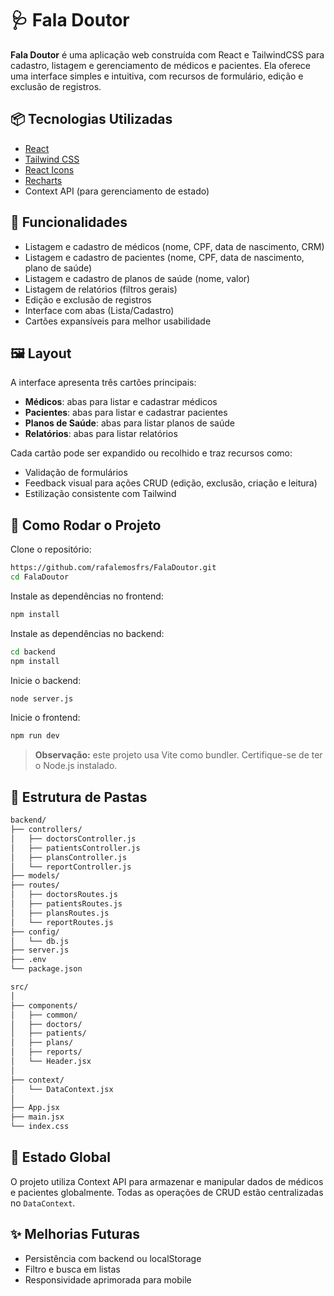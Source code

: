 # 🩺 Fala Doutor

**Fala Doutor** é uma aplicação web construída com React e TailwindCSS para cadastro, listagem e gerenciamento de médicos e pacientes. Ela oferece uma interface simples e intuitiva, com recursos de formulário, edição e exclusão de registros.

## 📦 Tecnologias Utilizadas

- [React](https://reactjs.org/)
- [Tailwind CSS](https://tailwindcss.com/)
- [React Icons](https://react-icons.github.io/react-icons/)
- [Recharts](https://recharts.org/)
- Context API (para gerenciamento de estado)

## 🎯 Funcionalidades

- Listagem e cadastro de médicos (nome, CPF, data de nascimento, CRM)
- Listagem e cadastro de pacientes (nome, CPF, data de nascimento, plano de saúde)
- Listagem e cadastro de planos de saúde (nome, valor)
- Listagem de relatórios (filtros gerais)
- Edição e exclusão de registros
- Interface com abas (Lista/Cadastro)
- Cartões expansíveis para melhor usabilidade

## 🖼️ Layout

A interface apresenta três cartões principais:
- **Médicos**: abas para listar e cadastrar médicos
- **Pacientes**: abas para listar e cadastrar pacientes
- **Planos de Saúde**: abas para listar planos de saúde
- **Relatórios**: abas para listar relatórios

Cada cartão pode ser expandido ou recolhido e traz recursos como:
- Validação de formulários
- Feedback visual para ações CRUD (edição, exclusão, criação e leitura)
- Estilização consistente com Tailwind

## 🚀 Como Rodar o Projeto
Clone o repositório:
```bash
https://github.com/rafalemosfrs/FalaDoutor.git
cd FalaDoutor
```

Instale as dependências no frontend:
```bash
npm install
```

Instale as dependências no backend:
```bash
cd backend
npm install
```

Inicie o backend:
```bash
node server.js
```

Inicie o frontend:
```bash
npm run dev
```
> **Observação:** este projeto usa Vite como bundler. Certifique-se de ter o Node.js instalado.

## 📁 Estrutura de Pastas

```bash
backend/
├── controllers/          
│   ├── doctorsController.js         
│   ├── patientsController.js        
│   ├── plansController.js           
│   └── reportController.js         
├── models/
├── routes/                
│   ├── doctorsRoutes.js        
│   ├── patientsRoutes.js           
│   ├── plansRoutes.js           
│   └── reportRoutes.js
├── config/
│   └── db.js
├── server.js
├── .env
└── package.json

src/
│
├── components/
│   ├── common/          
│   ├── doctors/         
│   ├── patients/        
│   ├── plans/
│   ├── reports/     
│   └── Header.jsx
│
├── context/
│   └── DataContext.jsx
│
├── App.jsx
├── main.jsx
└── index.css

```

## 🧠 Estado Global

O projeto utiliza Context API para armazenar e manipular dados de médicos e pacientes globalmente. Todas as operações de CRUD estão centralizadas no `DataContext`.

## ✨ Melhorias Futuras

- Persistência com backend ou localStorage
- Filtro e busca em listas
- Responsividade aprimorada para mobile